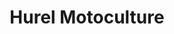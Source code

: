 ---
title: "Hurel Motoculture"
url: /la-lucerne-doutremer/hurel-motoculture/
shop: Landwirtschaftlich
---